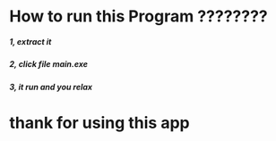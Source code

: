 # How to run this Program ????????
##### 1, extract it 
##### 2, click file main.exe
##### 3, it run and you relax

# thank for using this app
